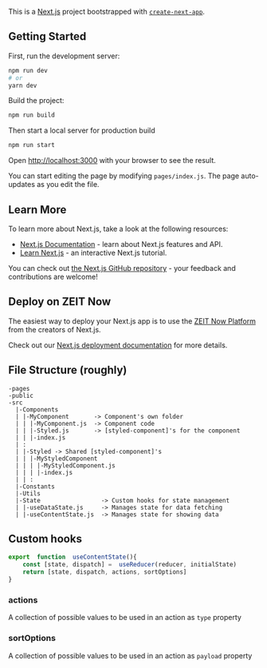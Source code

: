 This is a [Next.js](https://nextjs.org/) project bootstrapped with [`create-next-app`](https://github.com/zeit/next.js/tree/canary/packages/create-next-app).

## Getting Started

First, run the development server:

```bash
npm run dev
# or
yarn dev
```

Build the project:

```bash
npm run build
```

Then start a local server for production build

```bash
npm run start
```

Open [http://localhost:3000](http://localhost:3000) with your browser to see the result.

You can start editing the page by modifying `pages/index.js`. The page auto-updates as you edit the file.

## Learn More

To learn more about Next.js, take a look at the following resources:

- [Next.js Documentation](https://nextjs.org/docs) - learn about Next.js features and API.
- [Learn Next.js](https://nextjs.org/learn) - an interactive Next.js tutorial.

You can check out [the Next.js GitHub repository](https://github.com/zeit/next.js/) - your feedback and contributions are welcome!

## Deploy on ZEIT Now

The easiest way to deploy your Next.js app is to use the [ZEIT Now Platform](https://zeit.co/) from the creators of Next.js.

Check out our [Next.js deployment documentation](https://nextjs.org/docs/deployment) for more details.

## File Structure (roughly)
```
-pages
-public
-src
  |-Components
  | |-MyComponent       -> Component's own folder
  | | |-MyComponent.js  -> Component code
  | | |-Styled.js       -> [styled-component]'s for the component
  | | |-index.js
  | :
  | |-Styled -> Shared [styled-component]'s
  | | |-MyStyledComponent
  | | | |-MyStyledComponent.js
  | | | |-index.js
  | | :
  |-Constants
  |-Utils
  |-State                 -> Custom hooks for state management
  | |-useDataState.js     -> Manages state for data fetching
  | |-useContentState.js  -> Manages state for showing data
```

## Custom hooks

```javascript
export  function  useContentState(){
	const [state, dispatch] =  useReducer(reducer, initialState)
	return [state, dispatch, actions, sortOptions]
}
```

### actions
A collection of possible values to be used in an action as `type` property
### sortOptions
A collection of possible values to be used in an action as `payload` property